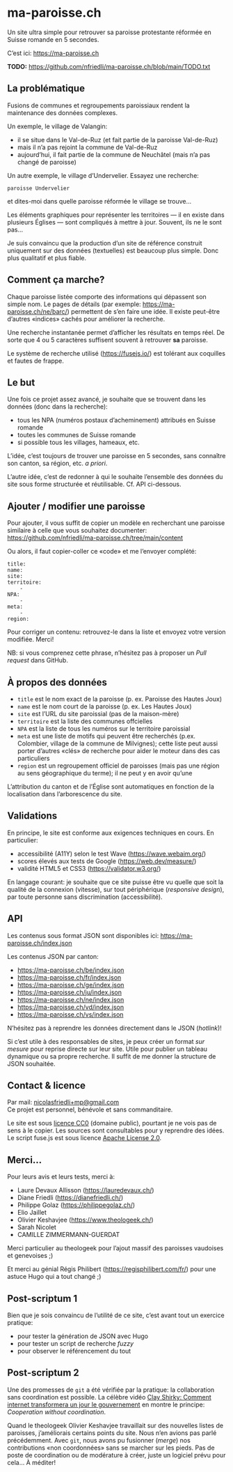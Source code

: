 # ma-paroisse.ch

Un site ultra simple pour retrouver sa paroisse protestante réformée en Suisse romande en 5 secondes.

C’est ici: https://ma-paroisse.ch

**TODO:** https://github.com/nfriedli/ma-paroisse.ch/blob/main/TODO.txt

## La problématique

Fusions de communes et regroupements paroissiaux rendent la maintenance des données complexes.

Un exemple, le village de Valangin:

- il se situe dans le Val-de-Ruz (et fait partie de la paroisse Val-de-Ruz)
- mais il n’a pas rejoint la commune de Val-de-Ruz
- aujourd’hui, il fait partie de la commune de Neuchâtel (mais n’a pas changé de paroisse)

Un autre exemple, le village d’Undervelier. Essayez une recherche:

    paroisse Undervelier

et dites-moi dans quelle paroisse réformée le village se trouve...

Les éléments graphiques pour représenter les territoires — il en existe dans plusieurs Églises — sont compliqués à mettre à jour.
Souvent, ils ne le sont pas...

Je suis convaincu que la production d’un site de référence construit uniquement sur des données (textuelles) est beaucoup plus simple. Donc plus qualitatif et plus fiable.


## Comment ça marche?

Chaque paroisse listée comporte des informations qui dépassent son simple nom. Le pages de détails (par exemple: https://ma-paroisse.ch/ne/barc/) permettent de s’en faire une idée. Il existe peut-être d’autres «indices» cachés pour améliorer la recherche.

Une recherche instantanée permet d’afficher les résultats en temps réel. De sorte que 4 ou 5 caractères suffisent souvent à retrouver **sa** paroisse.

Le système de recherche utilisé (https://fusejs.io/) est tolérant aux coquilles et fautes de frappe.

## Le but

Une fois ce projet assez avancé, je souhaite que se trouvent dans les données (donc dans la recherche):

- tous les NPA (numéros postaux d’acheminement) attribués en Suisse romande
- toutes les communes de Suisse romande
- si possible tous les villages, hameaux, etc.

L’idée, c’est toujours de trouver une paroisse en 5 secondes, sans connaître son canton, sa région, etc. *a priori*.

L’autre idée, c’est de redonner à qui le souhaite l’ensemble des données du site sous forme structurée et réutilisable. Cf. API ci-dessous.

## Ajouter / modifier une paroisse

Pour ajouter, il vous suffit de copier un modèle en recherchant une paroisse similaire à celle que vous souhaitez documenter: https://github.com/nfriedli/ma-paroisse.ch/tree/main/content

Ou alors, il faut copier-coller ce «code» et me l’envoyer complété:

```
title: 
name: 
site: 
territoire:
    - 
NPA:
    - 
meta:
    - 
region: 
```

Pour corriger un contenu: retrouvez-le dans la liste et envoyez votre version modifiée. Merci!

NB: si vous comprenez cette phrase, n’hésitez pas à proposer un *Pull request* dans GitHub.

## À propos des données

- `title` est le nom exact de la paroisse (p. ex. Paroisse des Hautes Joux)
- `name` est le nom court de la paroisse  (p. ex. Les Hautes Joux)
- `site` est l’URL du site paroissial (pas de la maison-mère)
- `territoire` est la liste des communes offcielles
- `NPA` est la liste de tous les numéros sur le territoire paroissial
- `meta` est une liste de motifs qui peuvent être recherchés (p.ex. Colombier, village de la commune de Milvignes); cette liste peut aussi porter d’autres «clés» de recherche pour aider le moteur dans des cas particuliers
- `region` est un regroupement officiel de paroisses (mais pas une région au sens géographique du terme); il ne peut y en avoir qu’une

L’attribution du canton et de l’Église sont automatiques en fonction de la localisation dans l’arborescence du site.

## Validations

En principe, le site est conforme aux exigences techniques en cours. En particulier:

- accessibilité (A11Y) selon le test Wave (https://wave.webaim.org/)
- scores élevés aux tests de Google (https://web.dev/measure/)
- validité HTML5 et CSS3 (https://validator.w3.org/)

En langage courant: je souhaite que ce site puisse être vu quelle que soit la qualité de la connexion (vitesse), sur tout périphérique (*responsive design*), par toute personne sans discrimination (accessibilité).

## API

Les contenus sous format JSON sont disponibles ici: https://ma-paroisse.ch/index.json

Les contenus JSON par canton:

- https://ma-paroisse.ch/be/index.json
- https://ma-paroisse.ch/fr/index.json
- https://ma-paroisse.ch/ge/index.json
- https://ma-paroisse.ch/ju/index.json
- https://ma-paroisse.ch/ne/index.json
- https://ma-paroisse.ch/vd/index.json
- https://ma-paroisse.ch/vs/index.json

N’hésitez pas à reprendre les données directement dans le JSON (*hotlink*)!

Si c’est utile à des responsables de sites, je peux créer un format *sur mesure* pour reprise directe sur leur site. Utile pour publier un tableau dynamique ou sa propre recherche. Il suffit de me donner la structure de JSON souhaitée.

## Contact & licence

Par mail: nicolasfriedli+mp@gmail.com  
Ce projet est personnel, bénévole et sans commanditaire.

Le site est sous [licence CC0](https://creativecommons.org/publicdomain/zero/1.0/deed.fr) (domaine public), pourtant je ne vois pas de sens à le copier. Les sources sont consultables pour y reprendre des idées. Le script fuse.js est sous licence [Apache License 2.0](https://github.com/krisk/Fuse/blob/master/LICENSE).

## Merci...

Pour leurs avis et leurs tests, merci à:

- Laure Devaux Allisson (https://lauredevaux.ch/)
- Diane Friedli (https://dianefriedli.ch/)
- Philippe Golaz (https://philippegolaz.ch/)
- Elio Jaillet
- Olivier Keshavjee (https://www.theologeek.ch/)
- Sarah Nicolet
- CAMILLE ZIMMERMANN-GUERDAT

Merci particulier au theologeek pour l’ajout massif des paroisses vaudoises et genevoises ;)

Et merci au génial Régis Philibert (https://regisphilibert.com/fr/) pour une astuce Hugo qui a tout changé ;)

## Post-scriptum 1

Bien que je sois convaincu de l’utilité de ce site, c’est avant tout un exercice pratique:

- pour tester la génération de JSON avec Hugo
- pour tester un script de recherche *fuzzy*
- pour observer le référencement du tout

## Post-scriptum 2

Une des promesses de `git` a été vérifiée par la pratique: la collaboration sans coordination est possible. La célèbre vidéo [Clay Shirky: Comment internet transformera un jour le gouvernement](https://www.youtube.com/watch?v=CEN4XNth61o) en montre le principe: *Cooperation without coordination*.

Quand le theologeek Olivier Keshavjee travaillait sur des nouvelles listes de paroisses, j’améliorais certains points du site. Nous n’en avions pas parlé précédemment. Avec `git`, nous avons pu fusionner (*merge*) nos contributions «non coordonnées» sans se marcher sur les pieds. Pas de poste de coordination ou de modérature à créer, juste un logiciel prévu pour cela... À méditer!